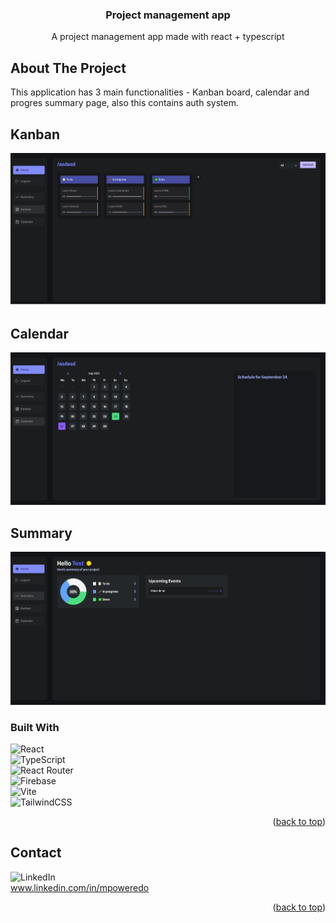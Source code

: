 <h3 align="center">Project management app</h3>

  <p align="center">
    A project management app made with react + typescript
    <br />

</div>




<!-- ABOUT THE PROJECT -->
## About The Project

This application has 3 main functionalities - Kanban board, calendar and progres summary page, also this contains auth system.

## Kanban

![Alt text](images/Kanban.png?raw=true "Kanban")

## Calendar

![Alt text](images/Calendar.png?raw=true "Kanban")

## Summary

![Alt text](images/Summary.png?raw=true "Kanban")


### Built With

![React](https://img.shields.io/badge/react-%2320232a.svg?style=for-the-badge&logo=react&logoColor=%2361DAFB)
<br>
![TypeScript](https://img.shields.io/badge/typescript-%23007ACC.svg?style=for-the-badge&logo=typescript&logoColor=white)
<br>
![React Router](https://img.shields.io/badge/React_Router-CA4245?style=for-the-badge&logo=react-router&logoColor=white)
<br>
![Firebase](https://img.shields.io/badge/Firebase-039BE5?style=for-the-badge&logo=Firebase&logoColor=white)
<br>
![Vite](https://img.shields.io/badge/vite-%23646CFF.svg?style=for-the-badge&logo=vite&logoColor=white)
<br>
![TailwindCSS](https://img.shields.io/badge/tailwindcss-%2338B2AC.svg?style=for-the-badge&logo=tailwind-css&logoColor=white)

<p align="right">(<a href="#readme-top">back to top</a>)</p>




## Contact


![LinkedIn](https://img.shields.io/badge/linkedin-%230077B5.svg?style=for-the-badge&logo=linkedin&logoColor=white) 
<br>
www.linkedin.com/in/mpoweredo

<p align="right">(<a href="#readme-top">back to top</a>)</p>




